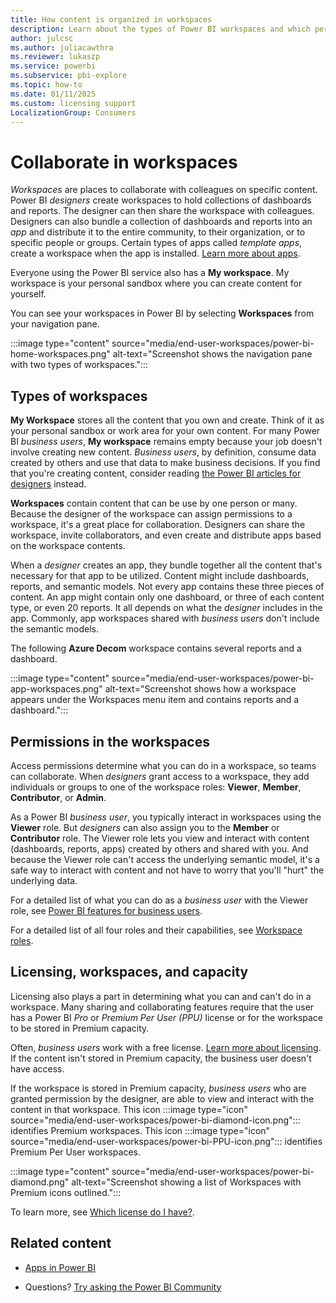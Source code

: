 ```yaml
---
title: How content is organized in workspaces
description: Learn about the types of Power BI workspaces and which permissions and licensing you need to access them.
author: julcsc
ms.author: juliacawthra
ms.reviewer: lukaszp
ms.service: powerbi
ms.subservice: pbi-explore
ms.topic: how-to
ms.date: 01/11/2025
ms.custom: licensing support
LocalizationGroup: Consumers
---
```


# Collaborate in workspaces

 *Workspaces* are places to collaborate with colleagues on specific content. Power BI *designers* create workspaces to hold collections of dashboards and reports. The designer can then share the workspace with colleagues. Designers can also bundle a collection of dashboards and reports into an *app* and distribute it to the entire community, to their organization, or to specific people or groups. Certain types of apps called *template apps*, create a workspace when the app is installed. [Learn more about apps](end-user-apps.md).

 Everyone using the Power BI service also has a **My workspace**. My workspace is your personal sandbox where you can create content for yourself.

 You can see your workspaces in Power BI by selecting **Workspaces** from your navigation pane.

 :::image type="content" source="media/end-user-workspaces/power-bi-home-workspaces.png" alt-text="Screenshot shows the navigation pane with two types of workspaces.":::

## Types of workspaces
**My Workspace** stores all the content that you own and create. Think of it as your personal sandbox or work area for your own content. For many Power BI *business users*, **My workspace** remains empty because your job doesn't involve creating new content. *Business users*, by definition, consume data created by others and use that data to make business decisions. If you find that you're creating content, consider reading [the Power BI articles for designers](../create-reports/index.yml) instead.

**Workspaces** contain content that can be use by one person or many. Because the designer of the workspace can assign permissions to a workspace, it's a great place for collaboration. Designers can share the workspace, invite collaborators, and even create and distribute apps based on the workspace contents. 

When a *designer* creates an app, they bundle together all the content that's necessary for that app to be utilized. Content might include dashboards, reports, and semantic models. Not every app contains these three pieces of content. An app might contain only one dashboard, or three of each content type, or even 20 reports. It all depends on what the *designer* includes in the app. Commonly, app workspaces shared with *business users* don't include the semantic models.

The following **Azure Decom** workspace contains several reports and a dashboard.

:::image type="content" source="media/end-user-workspaces/power-bi-app-workspaces.png" alt-text="Screenshot shows how a workspace appears under the Workspaces menu item and contains reports and a dashboard.":::

## Permissions in the workspaces

Access permissions determine what you can do in a workspace, so teams can collaborate. When *designers* grant access to a workspace, they add individuals or groups to one of the workspace roles: **Viewer**, **Member**, **Contributor**, or **Admin**. 

As a Power BI *business user*, you typically interact in workspaces using the **Viewer** role. But *designers* can also assign you to the **Member** or **Contributor** role. The Viewer role lets you view and interact with content (dashboards, reports, apps) created by others and shared with you. And because the Viewer role can't access the underlying semantic model, it's a safe way to interact with content and not have to worry that you'll "hurt" the underlying data.

For a detailed list of what you can do as a *business user* with the Viewer role, see [Power BI features for business users](end-user-features.md).

For a detailed list of all four roles and their capabilities, see [Workspace roles](../collaborate-share/service-roles-new-workspaces.md).


## Licensing, workspaces, and capacity
Licensing also plays a part in determining what you can and can't do in a workspace. Many sharing and collaborating features require that the user has a Power BI *Pro* or *Premium Per User (PPU)* license or for the workspace to be stored in Premium capacity. 

Often, *business users* work with a free license. [Learn more about licensing](end-user-license.md). If the content isn't stored in Premium capacity, the business user doesn't have access.

If the workspace is stored in Premium capacity, *business users* who are granted permission by the designer, are able to view and interact with the content in that workspace. This icon :::image type="icon" source="media/end-user-workspaces/power-bi-diamond-icon.png"::: identifies Premium workspaces. This icon :::image type="icon" source="media/end-user-workspaces/power-bi-PPU-icon.png"::: identifies Premium Per User workspaces.

:::image type="content" source="media/end-user-workspaces/power-bi-diamond.png" alt-text="Screenshot showing a list of Workspaces with Premium icons outlined.":::

To learn more, see [Which license do I have?](end-user-license.md).


## Related content

* [Apps in Power BI](end-user-apps.md)

* Questions? [Try asking the Power BI Community](https://community.powerbi.com/)